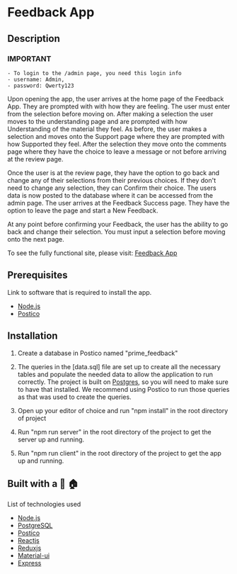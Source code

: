 # Feedback App

## Description

### IMPORTANT 
    - To login to the /admin page, you need this login info
    - username: Admin,
    - password: Qwerty123

Upon opening the app, the user arrives at the home page of the Feedback App. They are prompted with with how they are feeling. The user must enter from the selection
before moving on. After making a selection the user moves to the understanding page and are prompted with how Understanding of the material they feel. As before, the user makes a selection and moves onto the Support page where they are prompted with how Supported they feel. After the selection they move onto the comments page where they have the choice to leave a message or not before arriving at the review page.

Once the user is at the review page, they have the option to go back and change any of their selections from their previous choices. If they don't need to change any selection, they can Confirm their choice. The users data is now posted to the database where it can be accessed from the admin page. The user arrives at the Feedback Success page. They have the option to leave the page and start a New Feedback.

At any point before confirming your Feedback, the user has the ability to go back and change their selection. You must input a selection before moving onto the next page.

To see the fully functional site, please visit: [Feedback App](https://redux-feedback-review-loop.herokuapp.com/#/)

## Prerequisites

Link to software that is required to install the app.
* [Node.js](https://nodejs.org/)
* [Postico](https://eggerapps.at/postico/)

## Installation

1. Create a database in Postico named "prime_feedback"
2. The queries in the [data.sql] file are set up to create all the necessary tables and populate the needed data to allow the application to run correctly. The project is built on [Postgres](https://www.postgresql.org/download/), so you will need to make sure to have that installed. We recommend using Postico to run those queries as that was used to create the queries.

3. Open up your editor of choice and run "npm install" in the root directory of project
4. Run "npm run server" in the root directory of the project to get the server up and running.
5. Run "npm run client" in the root directory of the project to get the app up and running.

## Built with a 🧱 🏠 

List of technologies used
* [Node.js](https://nodejs.org/)
* [PostgreSQL](https://www.postgresql.org/)
* [Postico](https://eggerapps.at/postico/)
* [Reactjs](https://reactjs.org/)
* [Reduxjs](https://redux.js.org/)
* [Material-ui](https://material-ui.com/)
* [Express](https://expressjs.com/)